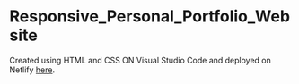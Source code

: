 # Responsive_Personal_Portfolio_Website
Created using HTML and CSS ON Visual Studio Code and deployed on Netlify [here](https://zaio-responsible-personal-portfolio.netlify.app).
